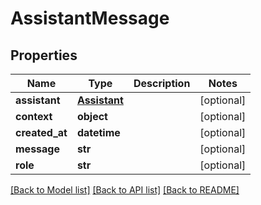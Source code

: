 # AssistantMessage

## Properties
Name | Type | Description | Notes
------------ | ------------- | ------------- | -------------
**assistant** | [**Assistant**](Assistant.md) |  | [optional] 
**context** | **object** |  | [optional] 
**created_at** | **datetime** |  | [optional] 
**message** | **str** |  | [optional] 
**role** | **str** |  | [optional] 

[[Back to Model list]](../README.md#documentation-for-models) [[Back to API list]](../README.md#documentation-for-api-endpoints) [[Back to README]](../README.md)



